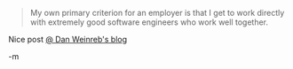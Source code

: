 <blockquote>My own primary criterion for an employer is that I get to work directly with extremely good software engineers who work well together.</blockquote>
Nice post <a href="http://dlweinreb.wordpress.com/2007/12/24/16/">@ Dan Weinreb's blog</a>

-m